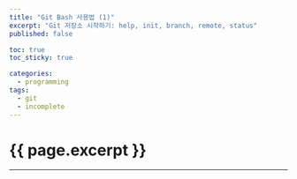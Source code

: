 ```yaml
---
title: "Git Bash 사용법 (1)"
excerpt: "Git 저장소 시작하기: help, init, branch, remote, status"
published: false

toc: true
toc_sticky: true

categories:
  - programming
tags:
  - git
  - incomplete
---
```

# {{ page.excerpt }}
---
